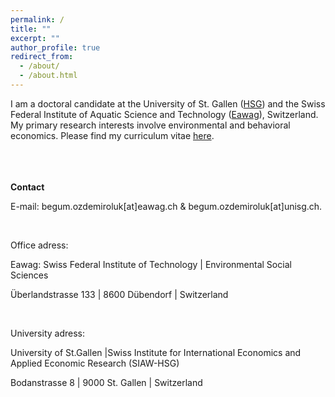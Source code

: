 ```yaml
---
permalink: /
title: ""
excerpt: ""
author_profile: true
redirect_from: 
  - /about/
  - /about.html
---
```


<p>I am a doctoral candidate at the University of St. Gallen (<a href="https://www.unisg.ch/en/" target="_blank">HSG</a>) and the Swiss Federal Institute of Aquatic Science and Technology (<a href="https://www.eawag.ch/en/" target="_blank">Eawag</a>), Switzerland. My primary research interests involve environmental and behavioral economics. Please find my curriculum vitae <a href="http://begumozdemiroluk.github.io/files/Begum_Ozdemir_Oluk_CV_22_03_2023.pdf" target="_blank">here</a>.</p> 
<br><br><br>
<strong>Contact</strong></p> 
<p>E-mail: begum.ozdemiroluk[at]eawag.ch & begum.ozdemiroluk[at]unisg.ch.</p> 
<br>
<p>Office adress:</p>
<p>Eawag: Swiss Federal Institute of Technology | Environmental Social Sciences</p>
<p>Überlandstrasse 133 | 8600 Dübendorf | Switzerland</p>
<br>
<p>University adress:</p>
<p>University of St.Gallen |Swiss Institute for International Economics and Applied Economic Research (SIAW-HSG)</p>
<p>Bodanstrasse 8 | 9000 St. Gallen | Switzerland



  
  




